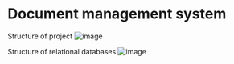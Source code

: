 # Document management system

Structure of project
![image](https://user-images.githubusercontent.com/72604580/192759371-6bd48afb-5ad1-44b5-921b-0879313ac7f9.png)

Structure of relational databases
![image](https://user-images.githubusercontent.com/72604580/192766072-5c7f9522-6f1c-48a7-b3c5-357503427cbc.png)
